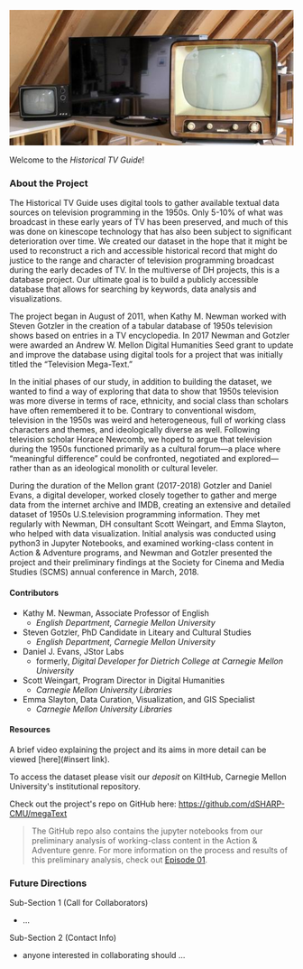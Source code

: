 ![tv_retro](/assets/img/tv_retro.jpg)

Welcome to the *Historical TV Guide*!

### About the Project

The Historical TV Guide uses digital tools to gather available textual data sources on television programming in the 1950s. Only 5-10% of what was broadcast in these early years of TV has been preserved, and much of this was done on kinescope technology that has also been subject to significant deterioration over time. We created our dataset in the hope that it might be used to reconstruct a rich and accessible historical record that might do justice to the range and character of television programming broadcast during the early decades of TV. In the multiverse of DH projects, this is a database project. Our ultimate goal is to build a publicly accessible database that allows for searching by keywords, data analysis and visualizations.

The project began in August of 2011, when Kathy M. Newman worked with Steven Gotzler in the creation of a tabular database of 1950s television shows based on entries in a TV encyclopedia. In 2017 Newman and Gotzler were awarded an Andrew W. Mellon Digital Humanities Seed grant to update and improve the database using digital tools for a project that was initially titled the “Television Mega-Text.”

In the initial phases of our study, in addition to building the dataset, we wanted to find a way of exploring that data to show that 1950s television was more diverse in terms of race, ethnicity, and social class than scholars have often remembered it to be. Contrary to conventional wisdom, television in the 1950s was weird and heterogeneous, full of working class characters and themes, and ideologically diverse as well. Following television scholar Horace Newcomb, we hoped to argue that television during the 1950s functioned primarily as a cultural forum—a place where “meaningful difference” could be confronted, negotiated and explored—rather than as an ideological monolith or cultural leveler.

During the duration of the Mellon grant (2017-2018) Gotzler and Daniel Evans, a digital developer, worked closely together to gather and merge data from the internet archive and IMDB, creating an extensive and detailed dataset of 1950s U.S.television programming information. They met regularly with Newman, DH consultant Scott Weingart, and Emma Slayton, who helped with data visualization. Initial analysis was conducted using python3 in Jupyter Notebooks, and examined working-class content in Action & Adventure programs, and Newman and Gotzler presented the project and their preliminary findings at the Society for Cinema and Media Studies (SCMS) annual conference in March, 2018. 

#### Contributors

* Kathy M. Newman, Associate Professor of English 
  - *English Department, Carnegie Mellon University*
* Steven Gotzler, PhD Candidate in Liteary and Cultural Studies 
  - *English Department, Carnegie Mellon University*
* Daniel J. Evans, JStor Labs 
  - formerly, *Digital Developer for Dietrich College at Carnegie Mellon University*
* Scott Weingart, Program Director in Digital Humanities 
  - *Carnegie Mellon University Libraries*
* Emma Slayton, Data Curation, Visualization, and GIS Specialist 
  - *Carnegie Mellon University Libraries*

#### Resources

A brief video explaining the project and its aims in more detail can be viewed [here](#insert link).

To access the dataset please visit our *deposit* on KiltHub, Carnegie Mellon University's institutional repository. 

Check out the project's repo on GitHub here: https://github.com/dSHARP-CMU/megaText

>The GitHub repo also contains the jupyter notebooks from our preliminary analysis of working-class content in the Action & Adventure genre. 
For more information on the process and results of this preliminary analysis, check out [Episode 01](/Historical-TV-Guide/analysis).

### Future Directions

Sub-Section 1 (Call for Collaborators)
- ... 

Sub-Section 2 (Contact Info)
- anyone interested in collaborating should ... 
